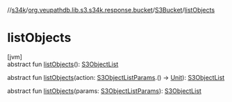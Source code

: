 //[s34k](../../../index.md)/[org.veupathdb.lib.s3.s34k.response.bucket](../index.md)/[S3Bucket](index.md)/[listObjects](list-objects.md)

# listObjects

[jvm]\
abstract fun [listObjects](list-objects.md)(): [S3ObjectList](../../org.veupathdb.lib.s3.s34k.response.object/-s3-object-list/index.md)

abstract fun [listObjects](list-objects.md)(action: [S3ObjectListParams](../../org.veupathdb.lib.s3.s34k.requests.object/-s3-object-list-params/index.md).() -&gt; [Unit](https://kotlinlang.org/api/latest/jvm/stdlib/kotlin/-unit/index.html)): [S3ObjectList](../../org.veupathdb.lib.s3.s34k.response.object/-s3-object-list/index.md)

abstract fun [listObjects](list-objects.md)(params: [S3ObjectListParams](../../org.veupathdb.lib.s3.s34k.requests.object/-s3-object-list-params/index.md)): [S3ObjectList](../../org.veupathdb.lib.s3.s34k.response.object/-s3-object-list/index.md)
